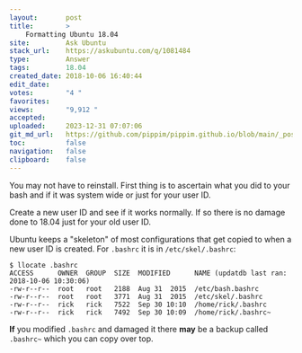 ```yaml
---
layout:       post
title:        >
    Formatting Ubuntu 18.04
site:         Ask Ubuntu
stack_url:    https://askubuntu.com/q/1081484
type:         Answer
tags:         18.04
created_date: 2018-10-06 16:40:44
edit_date:    
votes:        "4 "
favorites:    
views:        "9,912 "
accepted:     
uploaded:     2023-12-31 07:07:06
git_md_url:   https://github.com/pippim/pippim.github.io/blob/main/_posts/2018/2018-10-06-Formatting-Ubuntu-18.04.md
toc:          false
navigation:   false
clipboard:    false
---
```


You may not have to reinstall. First thing is to ascertain what you did to your bash and if it was system wide or just for your user ID.

Create a new user ID and see if it works normally. If so there is no damage done to 18.04 just for your old user ID.

Ubuntu keeps a "skeleton" of most configurations that get copied to when a new user ID is created. For `.bashrc` it is in `/etc/skel/.bashrc`:

``` 
$ llocate .bashrc
ACCESS      OWNER  GROUP  SIZE  MODIFIED      NAME (updatdb last ran: 2018-10-06 10:30:06)
-rw-r--r--  root   root   2188  Aug 31  2015  /etc/bash.bashrc
-rw-r--r--  root   root   3771  Aug 31  2015  /etc/skel/.bashrc
-rw-r--r--  rick   rick   7522  Sep 30 10:10  /home/rick/.bashrc
-rw-r--r--  rick   rick   7492  Sep 30 10:09  /home/rick/.bashrc~
```

**If** you modified `.bashrc` and damaged it there **may** be a backup called `.bashrc~` which you can copy over top.
